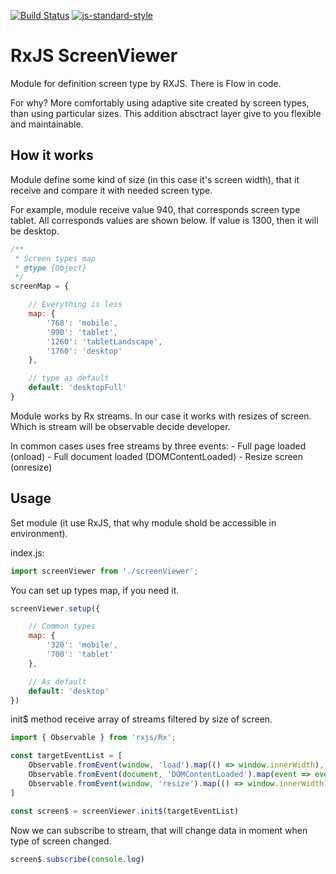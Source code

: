 [![Build Status](https://travis-ci.org/RGRU/ScreenViewer.svg?branch=master)](https://travis-ci.org/RGRU/ScreenViewer)
[![js-standard-style](https://img.shields.io/badge/code%20style-standard-brightgreen.svg)](http://standardjs.com)

# RxJS ScreenViewer
Module for definition screen type by RXJS. There is Flow in code.

For why? More comfortably using adaptive site created by screen types, than using particular sizes. This addition absctract layer give to you flexible and maintainable.

## How it works
Module define some kind of size (in this case it's screen width), that it receive and compare it with needed screen type.

For example, module receive value 940, that corresponds screen type tablet. All corresponds values are shown below. If value is 1300, then it will be desktop.

```js
/**
 * Screen types map
 * @type {Object}
 */
screenMap = {

    // Everything is less
    map: {
        '768': 'mobile',
        '990': 'tablet',
        '1260': 'tabletLandscape',
        '1760': 'desktop'
    },

    // type as default
    default: 'desktopFull'
}
```

Module works by Rx streams. In our case it works with resizes of screen. Which is stream will be observable decide developer.

In common cases uses free streams by three events:
    - Full page loaded (onload)
    - Full document loaded (DOMContentLoaded)
    - Resize screen (onresize)

## Usage
Set module (it use RxJS, that why module shold be accessible in environment).

index.js:

```js
import screenViewer from './screenViewer';
```

You can set up types map, if you need it.

```js
screenViewer.setup({

    // Common types
    map: {
        '320': 'mobile',
        '700': 'tablet'
    },

    // As default
    default: 'desktop'
})
```

init$ method receive array of streams filtered by size of screen.

```js
import { Observable } from 'rxjs/Rx';

const targetEventList = [
    Observable.fromEvent(window, 'load').map(() => window.innerWidth),
    Observable.fromEvent(document, 'DOMContentLoaded').map(event => event.target.innerWidth),
    Observable.fromEvent(window, 'resize').map(() => window.innerWidth)
]

const screen$ = screenViewer.init$(targetEventList)
```

Now we can subscribe to stream, that will change data in moment when type of screen changed.

```js
screen$.subscribe(console.log)
```
